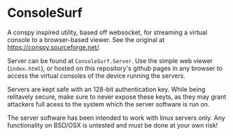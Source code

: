 # ConsoleSurf
A conspy inspired utility, based off websocket, for streaming a virtual console to a browser-based viewer. See the original at https://conspy.sourceforge.net/.

Server can be found at `ConsoleSurf.Server`. Use the simple web viewer (`index.html`), or hosted on this repository's github pages in any browser to access the virtual consoles of the device running the servers.

Servers are kept safe with an 128-bit authentication key. While being relitavely secure, make sure to never expose these keyts, as they may grant attackers full acess to the system which the server software is run on.

The server software has been intended to work with linux servers only. Any functionality on BSD/OSX is untested and must be done at your own risk!